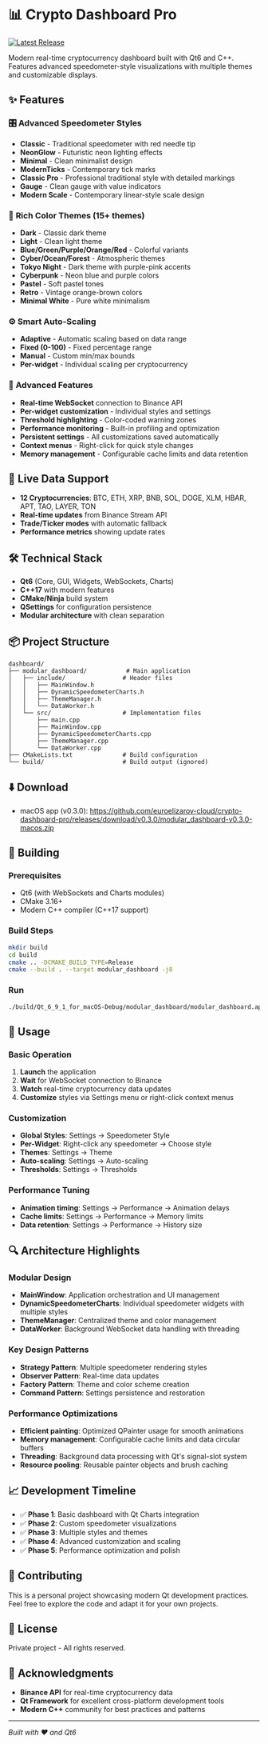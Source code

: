 # 📊 Crypto Dashboard Pro  
[![Latest Release](https://img.shields.io/github/v/release/euroelizarov-cloud/crypto-dashboard-pro?sort=semver&label=latest)](https://github.com/euroelizarov-cloud/crypto-dashboard-pro/releases/latest)

Modern real-time cryptocurrency dashboard built with Qt6 and C++. Features advanced speedometer-style visualizations with multiple themes and customizable displays.

## ✨ Features

### 🎛️ **Advanced Speedometer Styles**
- **Classic** - Traditional speedometer with red needle tip
- **NeonGlow** - Futuristic neon lighting effects
- **Minimal** - Clean minimalist design
- **ModernTicks** - Contemporary tick marks
- **Classic Pro** - Professional traditional style with detailed markings
- **Gauge** - Clean gauge with value indicators
- **Modern Scale** - Contemporary linear-style scale design

### 🎨 **Rich Color Themes (15+ themes)**
- **Dark** - Classic dark theme
- **Light** - Clean light theme
- **Blue/Green/Purple/Orange/Red** - Colorful variants
- **Cyber/Ocean/Forest** - Atmospheric themes
- **Tokyo Night** - Dark theme with purple-pink accents
- **Cyberpunk** - Neon blue and purple colors
- **Pastel** - Soft pastel tones
- **Retro** - Vintage orange-brown colors
- **Minimal White** - Pure white minimalism

### ⚙️ **Smart Auto-Scaling**
- **Adaptive** - Automatic scaling based on data range
- **Fixed (0-100)** - Fixed percentage range
- **Manual** - Custom min/max bounds
- **Per-widget** - Individual scaling per cryptocurrency

### 🔧 **Advanced Features**
- **Real-time WebSocket** connection to Binance API
- **Per-widget customization** - Individual styles and settings
- **Threshold highlighting** - Color-coded warning zones
- **Performance monitoring** - Built-in profiling and optimization
- **Persistent settings** - All customizations saved automatically
- **Context menus** - Right-click for quick style changes
- **Memory management** - Configurable cache limits and data retention

## 🚀 **Live Data Support**
- **12 Cryptocurrencies**: BTC, ETH, XRP, BNB, SOL, DOGE, XLM, HBAR, APT, TAO, LAYER, TON
- **Real-time updates** from Binance Stream API
- **Trade/Ticker modes** with automatic fallback
- **Performance metrics** showing update rates

## 🛠️ **Technical Stack**
- **Qt6** (Core, GUI, Widgets, WebSockets, Charts)
- **C++17** with modern features
- **CMake/Ninja** build system
- **QSettings** for configuration persistence
- **Modular architecture** with clean separation

## 📦 **Project Structure**
```
dashboard/
├── modular_dashboard/           # Main application
│   ├── include/                # Header files
│   │   ├── MainWindow.h
│   │   ├── DynamicSpeedometerCharts.h
│   │   ├── ThemeManager.h
│   │   └── DataWorker.h
│   └── src/                    # Implementation files
│       ├── main.cpp
│       ├── MainWindow.cpp
│       ├── DynamicSpeedometerCharts.cpp
│       ├── ThemeManager.cpp
│       └── DataWorker.cpp
├── CMakeLists.txt              # Build configuration
└── build/                      # Build output (ignored)
```

## ⬇️ Download

- macOS app (v0.3.0): https://github.com/euroelizarov-cloud/crypto-dashboard-pro/releases/download/v0.3.0/modular_dashboard-v0.3.0-macos.zip

## 🔨 **Building**

### Prerequisites
- Qt6 (with WebSockets and Charts modules)
- CMake 3.16+
- Modern C++ compiler (C++17 support)

### Build Steps
```bash
mkdir build
cd build
cmake .. -DCMAKE_BUILD_TYPE=Release
cmake --build . --target modular_dashboard -j8
```

### Run
```bash
./build/Qt_6_9_1_for_macOS-Debug/modular_dashboard/modular_dashboard.app/Contents/MacOS/modular_dashboard
```

## 🎯 **Usage**

### Basic Operation
1. **Launch** the application
2. **Wait** for WebSocket connection to Binance
3. **Watch** real-time cryptocurrency data updates
4. **Customize** styles via Settings menu or right-click context menus

### Customization
- **Global Styles**: Settings → Speedometer Style
- **Per-Widget**: Right-click any speedometer → Choose style
- **Themes**: Settings → Theme
- **Auto-scaling**: Settings → Auto-scaling
- **Thresholds**: Settings → Thresholds

### Performance Tuning
- **Animation timing**: Settings → Performance → Animation delays
- **Cache limits**: Settings → Performance → Memory limits
- **Data retention**: Settings → Performance → History size

## 🔍 **Architecture Highlights**

### Modular Design
- **MainWindow**: Application orchestration and UI management
- **DynamicSpeedometerCharts**: Individual speedometer widgets with multiple styles
- **ThemeManager**: Centralized theme and color management
- **DataWorker**: Background WebSocket data handling with threading

### Key Design Patterns
- **Strategy Pattern**: Multiple speedometer rendering styles
- **Observer Pattern**: Real-time data updates
- **Factory Pattern**: Theme and color scheme creation
- **Command Pattern**: Settings persistence and restoration

### Performance Optimizations
- **Efficient painting**: Optimized QPainter usage for smooth animations
- **Memory management**: Configurable cache limits and data circular buffers
- **Threading**: Background data processing with Qt's signal-slot system
- **Resource pooling**: Reusable painter objects and brush caching

## 📈 **Development Timeline**
- ✅ **Phase 1**: Basic dashboard with Qt Charts integration
- ✅ **Phase 2**: Custom speedometer visualizations
- ✅ **Phase 3**: Multiple styles and themes
- ✅ **Phase 4**: Advanced customization and scaling
- ✅ **Phase 5**: Performance optimization and polish

## 🤝 **Contributing**
This is a personal project showcasing modern Qt development practices. Feel free to explore the code and adapt it for your own projects.

## 📄 **License**
Private project - All rights reserved.

## 🙏 **Acknowledgments**
- **Binance API** for real-time cryptocurrency data
- **Qt Framework** for excellent cross-platform development tools
- **Modern C++** community for best practices and patterns

---
*Built with ❤️ and Qt6*